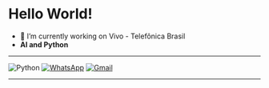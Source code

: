 # Hello World!

- 🔭 I’m currently working on Vivo - Telefônica Brasil
-  __AI and Python__
---
![Python](https://img.shields.io/badge/python-3670A0?style=for-the-badge&logo=python&logoColor=ffdd54)
[![WhatsApp](https://img.shields.io/badge/WhatsApp-25D366?style=for-the-badge&logo=whatsapp&logoColor=white)](https://wa.me/+5511939459652)
[![Gmail](https://img.shields.io/badge/Gmail-333333?style=for-the-badge&logo=gmail&logoColor=red)](mailto:guilhermebarbosa.gb2495@gmail.com)
***
